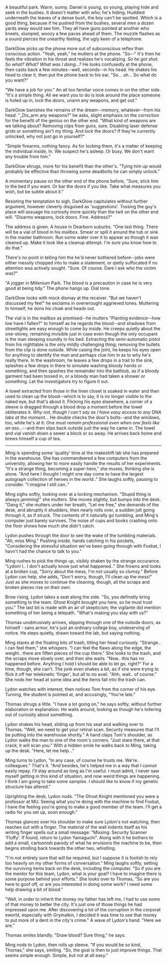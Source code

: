A beautiful park. Warm, sunny. Daniel is young, so young, playing hide and seek in the bushes. It doesn't matter with who; he's hiding. Huddled underneath the leaves of a dense bush, the boy can't be spotted. Which is a good thing, because if he pushed from the bushes, several men a dozen yards away would see him. They all have guns pointed at another who kneels, slumped, woozy a few paces ahead of them. The muzzle flashes as a sound pierces the unearthy feeling, the ugly keen of a telephone.

DarkGlow picks up the phone more out of subconscious reflex than conscious action. "Yeah, yeah," he mutters at the phone. "So--" It's then he feels the vibration in his throat and realizes he's vocalizing. _So he got shot. So what? What? What was I doing...?_ He looks confusedly at the phone, then casts back a few minutes--well, seconds--in his head. He shakes his head to clear it, then put the phone back to his ear. "So... uh... So what do you want?"

"We have a job for you." An all too familiar voice comes in on the other side. "It's a simple thing. All we want you to do is look around the place someone is holed up in, lock the doors, unarm any weapons, and get out."

DarkGlow banishes the remains of the dream--memory, whatever--from his head. "_Dis_arm any weapons?" he asks, slight emphasis on the correction for the benefit of the genius on the other end. "What kind of weapons are we talking about? Removing clips from guns, sure. Disabling laser defense grids or something ain't my thing. And _lock_ the doors? If they're currently unlocked, why not just go in yourself?"

"Simple firearms, nothing fancy. As for locking them, it's a matter of keeping the individual inside, In. We suspect he's asleep. Or busy. We don't want any trouble from him."

DarkGlow shrugs, more for his benefit than the other's. "Tying him up would probably be effective than throwing some deadbolts he can simply unlock."

A momentary pause on the other end of the phone before, "Sure, stick him to the bed if you want. Or bar the doors if you like. Take what measures you wish, but be subtle about it."

Resisting the temptation to sigh, DarkGlow capitulates without further argument, however cleverly disguised as 'suggestions'. Tossing the guy's place will assuage his curiosity more quickly than the twit on the other end will. "Disarms weapons, lock doors. Fine. Address?"

The address is given. A house in Dearborn suburbs. "One last thing. There will be a vial of blood in his mailbox. Smear or spill it around the tub or sink in the master bathroom. Run some water over it to appear as though it was cleaned up. Make it look like a cleanup attempt. I'm sure you know how to do that."

There's no point in telling him the he'd never bothered before--jobs were either messily chopped into to make a statement, or qietly suffocated if no attention wsa actively sought. "Sure. Of course. Dare I ask who the victim was?"

"A jogger in Millenium Park. The blood is a precaution in case he is very good at being tidy." The phone hangs up. Dial tone.

DarkGlow looks with mock dismay at the receiver. "But we haven't discussed my fee!" he exclaims in overwrought aggrieved tones. Muttering to himself, he dons his cloak and heads out.

The vial is in the mailbox as promised--he mutters "Planting evidence--how low have I fallen?" to himself as he regards the blood--and shadows from streetlights are easy enough to come by inside. He creeps quietly about the one-storey, remaining invisible just in case even though the only occupant is the man sleeping soundly in his bed. Extracting the semi-automatic pistol from his nighttable is the only mildly challenging thing; removing the bullets from the clip is done outside. While casing the joint, he keeps his eyes open for anything to identify the man and perhaps clue him in as to why he's really there. In the washroom, he leaves a few drops in a trail to the sink, splashes a few drops in there to simulate washing bloody hands or something, and then spashes the remainder into the bathtub, as if a bloody garment had been tossed in, or a bloody man had taken a shower or something. Let the investigators try to figure it out.

A towel extracted from those in the linen closet is soaked in water and then used to clean up the blood--which is to say, it is no longer visible to the naked eye, but that's about it. Flicking his eyes elsewhere, a corner of a sleeve is dragged through a blood drop a moment before the towel obliterates it. _Why not, though I can't say as I have easy access to any DNA labs at the moment..._ He double checks the door's bolts--and the windows, too, while he's at it: _One must remain professional even when one feels like an ass..._\--and then slips back outside just the way he came in. The towel and vial vanish down a sewer a block or so away. He arrives back home and brews himself a cup of tea.

---

Ming is spending some 'quality' time at the makeshift lab she has prepared in the warehouse. She has commandeered a few computers from the university, allowing her to more easily handle the results of her experiments. "It's a strange thing, becoming a super-hero," she muses, thinking she is alone. "And here I thought I might one day come to have the largest autograph collection of heroes in the world.." She laughs softly, pausing to consider. "I imagine I still can.."

Ming sighs softly, looking over at a locking mechanism. "Stupid thing is always jamming!" she mutters. She moves slightly, but bumps into the desk. "Dang it," she mutters under her breath, "Let me free," she demands of the desk, and abruptly it shudders, then nearly rolls over, a sudden jolt going through it, as if struck. The contents of it naturally go tumbling, and Ming's computer just barely survives. The noise of cups and books crashing onto the floor shows how much she didn't catch.

Lydon pushes through the door to see the wake of the tumbling materials. "Ah, miss Ming." Pushing inside, hands catching in his pockets, "Considering the stressful situation we've been going through with Foxbat, I havn't had the chance to talk to you."

Ming rushes to pick the things up, visibly shaken by the strange occurance. "Lydon! I.. I don't actually know just what happened.." She frowns and looks at a broken cup, "Sorry about the mess, I'm not usually so clumsy." Before Lydon can help, she adds, "Don't worry, though, I'll clean up the mess!" Just as she moves to continue the cleaning, though, all the scraps and broken pieces rise on their own.

Brow rising, Lydon takes a seat along the side. "So, you definetly bring something to the team. Ghost Knight brought you here, so he must trust you." The last bit is made with an air of skepticism; the vigilante did mention something of her being a telepath. "What's making you stay with us?"

Thomas unobtrusively arrives, slipping through one of the outside doors, as himself - sans armor, he's just an ordinary college boy, undeserving of notice. He steps quietly, drawn toward the lab, but saying nothing.

Ming stares at the floating bits of trash, tilting her head curiously. "Strange.. I can feel them," she whispers. "I can feel the flaws along the edge, the weight.. there are fiften pieces of the cup there." She looks to the trash, and the scraps move slowly over, and then she waits. "Now.. this has no happened before. Anything I hold I should be able to let go, right?" For a time, though, she can't. The junk even shakes a bit, as if she were trying to flick it off her telekinetic 'finger', but all to no avail. "Ahh, wait.. of course." She nods her head at some idea and the items fall into the trash can.

Lydon watches with interest, then notices Tom from the corner of his eye. Turning, the student is pointed at, and accusingly, "You're late."

Thomas shrugs a little. "I have a lot going on," he says softly, without further elaboration or explanation. He waits around, looking as though he's loitering out of curiosity about something.

Lydon shakes his head, sliding up from his seat and walking over to Thomas. "Well, we need to get your retinal scan. Security measures that I'll be putting into the warehouse shortly." A hand claps Tom's shoulder, as Lydon walks the man to one of the room's corners. "Just stare there, at that crack; it will scan you." With a hidden smile he walks back to Ming, taking up the desk. "Here, let me help..."

Ming turns to Lydon, "In any case, of course he trusts me. We're.. colleagues." That's it. "And besides, he's helped me in a way that I cannot easily repay. I'll stay around as long as I'm useful. I must admit, I never saw myself getting in this kind of situation, and now weird things are happening. I think I am going to take some samples. I should like to know if my genetic structure has altered."

Uprighting the desk, Lydon nods. "The Ghost Knight mentioned you were a professor at MU. Seeing what you're doing with the machine to find Foxbat, I have the feeling you're going to make a good member of the team. I'll get a radio for you set up, soon enough."

Thomas glances over his shoulder to make sure Lydon's not watching, then reaches out with a finger. The material of the wall indents itself as his writing finger spells out a small message: "Missing: Security Scanner 'Fluffy'. If found, return to Lydon Yamaguchi". Along with it he bothers to add a small, cartoonish parody of what he envisions the machine to be, then begins strolling back towards the other two, whistling.

"I'm not entirely sure that will be required, but I suppose it is foolish to rely too heavily on my other forms of conversation." Ming laughs softly, setting the surviving items back on the desk, including the computer. "So if you are the mentor for this team, Lydon, what is your goal? I have to imagine there is some purpose behind your efforts." She looks over to Thomas, "So are you here to goof off, or are you interested in doing some work? I need some help drawing a bit of blood."

"Well, in order to inherit the money my father has left me, I had to use some of that money to better the city. It's just one of those things he had impressed upon me. After discovering a lot of the corruption in the corporat eworld, especially with Grymalkin, I decided it was time to use that money to put more of a dent in the city's crime." A wave of Lydon's hand. "Here we are."

Thomas smiles blandly. "Draw blood? Sure thing," he says.

Ming nods to Lydon, then rolls up sleeve. "If you would be so kind, Thomas," she says, smiling. "So, the goal is then to just improve things. That seems simple enough. Simple, but not at all easy."